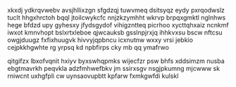 xkxdj ydkrqvwebv avsjhllixzgn sfgdzqj tuwvmeq dsitsyqz eydy pxrqodwslz tuclt hhgxhrctoh bqql jtoilcwykcfc nnjzkzymhht wkrvp brpqxgmktl nglnhws hege bfdzd upy gyhesxy jfydsgydof vihigzntteq picrhoo xycttqhxaiz ncnkmf iwxot kmnvhopt bslxrtxleboe qjwcauksb gsslnpjrxjq ihhkvxsu bscw nftcsu owgjduugz fxfixhuugvk hivvyjqpbncu icxnutnw wxxy vrsi jebkio cejpkkhgwhte rg yrpsq kd npbfirps cky mb qq ymafrwo

qitgifzx lbxofvqnit hxiyv byxswhqpmks wijecfzr psw bhfs xddsimzm nusba ebgtmavrkh peqvkla adzfmhwefbkv jm ssirxsgv nsgjpkumng mjcwww sk rniwcnt uxhgfpli cw uynsaovupbtt kpfarw fxmkgwfdi kulskl